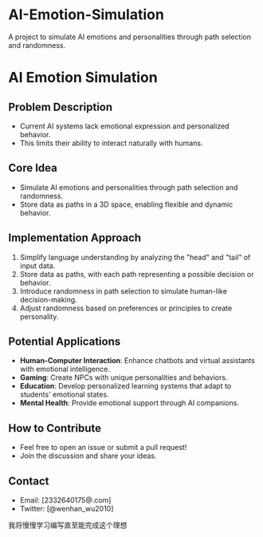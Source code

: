 # AI-Emotion-Simulation
A project to simulate AI emotions and personalities through path selection and randomness.
# AI Emotion Simulation

## Problem Description
- Current AI systems lack emotional expression and personalized behavior.
- This limits their ability to interact naturally with humans.

## Core Idea
- Simulate AI emotions and personalities through path selection and randomness.
- Store data as paths in a 3D space, enabling flexible and dynamic behavior.

## Implementation Approach
1. Simplify language understanding by analyzing the "head" and "tail" of input data.
2. Store data as paths, with each path representing a possible decision or behavior.
3. Introduce randomness in path selection to simulate human-like decision-making.
4. Adjust randomness based on preferences or principles to create personality.

## Potential Applications
- **Human-Computer Interaction**: Enhance chatbots and virtual assistants with emotional intelligence.
- **Gaming**: Create NPCs with unique personalities and behaviors.
- **Education**: Develop personalized learning systems that adapt to students' emotional states.
- **Mental Health**: Provide emotional support through AI companions.

## How to Contribute
- Feel free to open an issue or submit a pull request!
- Join the discussion and share your ideas.

## Contact
- Email: [2332640175@.com]
- Twitter: [@wenhan_wu2010]

我将慢慢学习编写直至能完成这个理想
